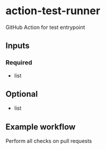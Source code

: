 # action-test-runner

GitHub Action for test entrypoint

## Inputs

### Required

- list

## Optional

- list

## Example workflow

Perform all checks on pull requests

```yaml

```
